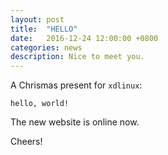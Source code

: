 ```yaml
---
layout: post
title:  "HELLO"
date:   2016-12-24 12:00:00 +0800
categories: news
description: Nice to meet you.
---
```


A Chrismas present for `xdlinux`:

	hello, world!

The new website is online now.

Cheers!

